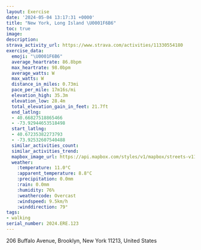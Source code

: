 ```yaml
---
layout: Exercise
date: '2024-05-04 13:17:31 +0000'
title: "New York, Long Island \U0001F6B6"
toc: true
image:
description:
strava_activity_url: https://www.strava.com/activities/11330554180
exercise_data:
  emoji: "\U0001F6B6"
  average_heartrate: 86.8bpm
  max_heartrate: 98.0bpm
  average_watts: W
  max_watts: W
  distance_in_miles: 0.73mi
  pace_per_mile: 17m16s/mi
  elevation_high: 35.3m
  elevation_low: 28.4m
  total_elevation_gain_in_feet: 21.7ft
  end_latlng:
  - 40.66827518865466
  - -73.92944653518498
  start_latlng:
  - 40.67235382273793
  - -73.92532607540488
  similar_activities_count:
  similar_activities_trend:
  mapbox_image_url: https://api.mapbox.com/styles/v1/mapbox/streets-v11/static/path-5+787af2-1.0(m%7DfwFddfbM%40d%40I%7C%40QvG%40TDLZFhEPG%3F%3FCC%3FxJf%40),pin-s-s+e5b22e(-73.92851,40.67303),pin-s-f+89ae00(-73.93090000000001,40.67013999999998)/auto/800x800?access_token=pk.eyJ1Ijoiam9zaGJlY2ttYW4iLCJhIjoiY205eWR2aDd1MWZ6djJrbXc4a3M0bWZleiJ9.XiG9OWkNcZk2QzjJbxLB4A
  weather:
    :temperature: 11.0°C
    :apparent_temperature: 8.8°C
    :precipitation: 0.0mm
    :rain: 0.0mm
    :humidity: 76%
    :weathercode: Overcast
    :windspeed: 9.5km/h
    :winddirection: 79°
tags:
- walking
serial_number: 2024.ERE.123
---
```

206 Buffalo Avenue, Brooklyn, New York 11213, United States
